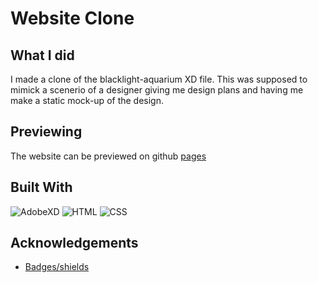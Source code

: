 # Website Clone
## What I did
I made a clone of the blacklight-aquarium XD file. This was supposed to mimick a scenerio of a designer giving me design plans and having me make a static mock-up of the design.
## Previewing
The website can be previewed on github [pages](https://jpadillacoding.github.io./) 
## Built With
![AdobeXD](https://img.shields.io/badge/Adobe%20XD-470137?style=for-the-badge&logo=Adobe%20XD&logoColor=#FF61F6)
![HTML](https://img.shields.io/badge/HTML5-E34F26?style=for-the-badge&logo=html5&logoColor=white)
![CSS](https://img.shields.io/badge/CSS3-1572B6?style=for-the-badge&logo=css3&logoColor=white)

## Acknowledgements
 - [Badges/shields](https://github.com/alexandresanlim/Badges4-README.md-Profile)